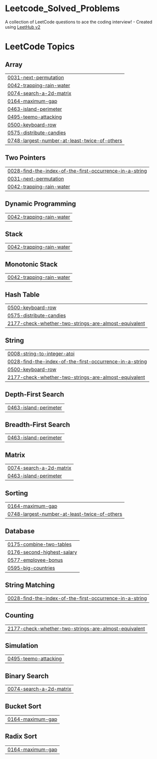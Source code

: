 # Leetcode_Solved_Problems
A collection of LeetCode questions to ace the coding interview! - Created using [LeetHub v2](https://github.com/arunbhardwaj/LeetHub-2.0)

<!---LeetCode Topics Start-->
# LeetCode Topics
## Array
|  |
| ------- |
| [0031-next-permutation](https://github.com/kaviyakanda/Leetcode_Solved_Problems/tree/master/0031-next-permutation) |
| [0042-trapping-rain-water](https://github.com/kaviyakanda/Leetcode_Solved_Problems/tree/master/0042-trapping-rain-water) |
| [0074-search-a-2d-matrix](https://github.com/kaviyakanda/Leetcode_Solved_Problems/tree/master/0074-search-a-2d-matrix) |
| [0164-maximum-gap](https://github.com/kaviyakanda/Leetcode_Solved_Problems/tree/master/0164-maximum-gap) |
| [0463-island-perimeter](https://github.com/kaviyakanda/Leetcode_Solved_Problems/tree/master/0463-island-perimeter) |
| [0495-teemo-attacking](https://github.com/kaviyakanda/Leetcode_Solved_Problems/tree/master/0495-teemo-attacking) |
| [0500-keyboard-row](https://github.com/kaviyakanda/Leetcode_Solved_Problems/tree/master/0500-keyboard-row) |
| [0575-distribute-candies](https://github.com/kaviyakanda/Leetcode_Solved_Problems/tree/master/0575-distribute-candies) |
| [0748-largest-number-at-least-twice-of-others](https://github.com/kaviyakanda/Leetcode_Solved_Problems/tree/master/0748-largest-number-at-least-twice-of-others) |
## Two Pointers
|  |
| ------- |
| [0028-find-the-index-of-the-first-occurrence-in-a-string](https://github.com/kaviyakanda/Leetcode_Solved_Problems/tree/master/0028-find-the-index-of-the-first-occurrence-in-a-string) |
| [0031-next-permutation](https://github.com/kaviyakanda/Leetcode_Solved_Problems/tree/master/0031-next-permutation) |
| [0042-trapping-rain-water](https://github.com/kaviyakanda/Leetcode_Solved_Problems/tree/master/0042-trapping-rain-water) |
## Dynamic Programming
|  |
| ------- |
| [0042-trapping-rain-water](https://github.com/kaviyakanda/Leetcode_Solved_Problems/tree/master/0042-trapping-rain-water) |
## Stack
|  |
| ------- |
| [0042-trapping-rain-water](https://github.com/kaviyakanda/Leetcode_Solved_Problems/tree/master/0042-trapping-rain-water) |
## Monotonic Stack
|  |
| ------- |
| [0042-trapping-rain-water](https://github.com/kaviyakanda/Leetcode_Solved_Problems/tree/master/0042-trapping-rain-water) |
## Hash Table
|  |
| ------- |
| [0500-keyboard-row](https://github.com/kaviyakanda/Leetcode_Solved_Problems/tree/master/0500-keyboard-row) |
| [0575-distribute-candies](https://github.com/kaviyakanda/Leetcode_Solved_Problems/tree/master/0575-distribute-candies) |
| [2177-check-whether-two-strings-are-almost-equivalent](https://github.com/kaviyakanda/Leetcode_Solved_Problems/tree/master/2177-check-whether-two-strings-are-almost-equivalent) |
## String
|  |
| ------- |
| [0008-string-to-integer-atoi](https://github.com/kaviyakanda/Leetcode_Solved_Problems/tree/master/0008-string-to-integer-atoi) |
| [0028-find-the-index-of-the-first-occurrence-in-a-string](https://github.com/kaviyakanda/Leetcode_Solved_Problems/tree/master/0028-find-the-index-of-the-first-occurrence-in-a-string) |
| [0500-keyboard-row](https://github.com/kaviyakanda/Leetcode_Solved_Problems/tree/master/0500-keyboard-row) |
| [2177-check-whether-two-strings-are-almost-equivalent](https://github.com/kaviyakanda/Leetcode_Solved_Problems/tree/master/2177-check-whether-two-strings-are-almost-equivalent) |
## Depth-First Search
|  |
| ------- |
| [0463-island-perimeter](https://github.com/kaviyakanda/Leetcode_Solved_Problems/tree/master/0463-island-perimeter) |
## Breadth-First Search
|  |
| ------- |
| [0463-island-perimeter](https://github.com/kaviyakanda/Leetcode_Solved_Problems/tree/master/0463-island-perimeter) |
## Matrix
|  |
| ------- |
| [0074-search-a-2d-matrix](https://github.com/kaviyakanda/Leetcode_Solved_Problems/tree/master/0074-search-a-2d-matrix) |
| [0463-island-perimeter](https://github.com/kaviyakanda/Leetcode_Solved_Problems/tree/master/0463-island-perimeter) |
## Sorting
|  |
| ------- |
| [0164-maximum-gap](https://github.com/kaviyakanda/Leetcode_Solved_Problems/tree/master/0164-maximum-gap) |
| [0748-largest-number-at-least-twice-of-others](https://github.com/kaviyakanda/Leetcode_Solved_Problems/tree/master/0748-largest-number-at-least-twice-of-others) |
## Database
|  |
| ------- |
| [0175-combine-two-tables](https://github.com/kaviyakanda/Leetcode_Solved_Problems/tree/master/0175-combine-two-tables) |
| [0176-second-highest-salary](https://github.com/kaviyakanda/Leetcode_Solved_Problems/tree/master/0176-second-highest-salary) |
| [0577-employee-bonus](https://github.com/kaviyakanda/Leetcode_Solved_Problems/tree/master/0577-employee-bonus) |
| [0595-big-countries](https://github.com/kaviyakanda/Leetcode_Solved_Problems/tree/master/0595-big-countries) |
## String Matching
|  |
| ------- |
| [0028-find-the-index-of-the-first-occurrence-in-a-string](https://github.com/kaviyakanda/Leetcode_Solved_Problems/tree/master/0028-find-the-index-of-the-first-occurrence-in-a-string) |
## Counting
|  |
| ------- |
| [2177-check-whether-two-strings-are-almost-equivalent](https://github.com/kaviyakanda/Leetcode_Solved_Problems/tree/master/2177-check-whether-two-strings-are-almost-equivalent) |
## Simulation
|  |
| ------- |
| [0495-teemo-attacking](https://github.com/kaviyakanda/Leetcode_Solved_Problems/tree/master/0495-teemo-attacking) |
## Binary Search
|  |
| ------- |
| [0074-search-a-2d-matrix](https://github.com/kaviyakanda/Leetcode_Solved_Problems/tree/master/0074-search-a-2d-matrix) |
## Bucket Sort
|  |
| ------- |
| [0164-maximum-gap](https://github.com/kaviyakanda/Leetcode_Solved_Problems/tree/master/0164-maximum-gap) |
## Radix Sort
|  |
| ------- |
| [0164-maximum-gap](https://github.com/kaviyakanda/Leetcode_Solved_Problems/tree/master/0164-maximum-gap) |
<!---LeetCode Topics End-->